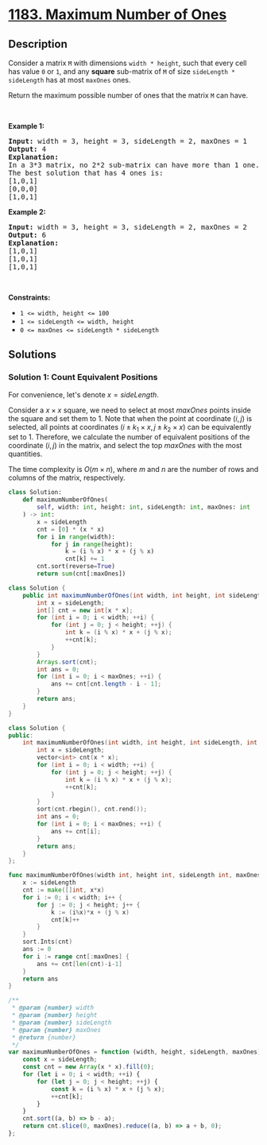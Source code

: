 # [1183. Maximum Number of Ones](https://leetcode.com/problems/maximum-number-of-ones)


## Description

<p>Consider a matrix <code>M</code> with dimensions <code>width * height</code>, such that every cell has value <code>0</code>&nbsp;or <code>1</code>, and any <strong>square</strong>&nbsp;sub-matrix of <code>M</code> of size <code>sideLength * sideLength</code>&nbsp;has at most <code>maxOnes</code>&nbsp;ones.</p>

<p>Return the maximum possible number of ones that the matrix <code>M</code> can have.</p>

<p>&nbsp;</p>
<p><strong class="example">Example 1:</strong></p>

<pre>
<strong>Input:</strong> width = 3, height = 3, sideLength = 2, maxOnes = 1
<strong>Output:</strong> 4
<strong>Explanation:</strong>
In a 3*3 matrix, no 2*2 sub-matrix can have more than 1 one.
The best solution that has 4 ones is:
[1,0,1]
[0,0,0]
[1,0,1]
</pre>

<p><strong class="example">Example 2:</strong></p>

<pre>
<strong>Input:</strong> width = 3, height = 3, sideLength = 2, maxOnes = 2
<strong>Output:</strong> 6
<strong>Explanation:</strong>
[1,0,1]
[1,0,1]
[1,0,1]
</pre>

<p>&nbsp;</p>
<p><strong>Constraints:</strong></p>

<ul>
	<li><code>1 &lt;= width, height &lt;= 100</code></li>
	<li><code>1 &lt;= sideLength &lt;= width, height</code></li>
	<li><code>0 &lt;= maxOnes &lt;= sideLength * sideLength</code></li>
</ul>

## Solutions

### Solution 1: Count Equivalent Positions

For convenience, let's denote $x = sideLength$.

Consider a $x \times x$ square, we need to select at most $maxOnes$ points inside the square and set them to 1. Note that when the point at coordinate $(i, j)$ is selected, all points at coordinates $(i\pm k_1 \times x, j\pm k_2 \times x)$ can be equivalently set to 1. Therefore, we calculate the number of equivalent positions of the coordinate $(i, j)$ in the matrix, and select the top $maxOnes$ with the most quantities.

The time complexity is $O(m \times n)$, where $m$ and $n$ are the number of rows and columns of the matrix, respectively.

<!-- tabs:start -->

```python
class Solution:
    def maximumNumberOfOnes(
        self, width: int, height: int, sideLength: int, maxOnes: int
    ) -> int:
        x = sideLength
        cnt = [0] * (x * x)
        for i in range(width):
            for j in range(height):
                k = (i % x) * x + (j % x)
                cnt[k] += 1
        cnt.sort(reverse=True)
        return sum(cnt[:maxOnes])
```

```java
class Solution {
    public int maximumNumberOfOnes(int width, int height, int sideLength, int maxOnes) {
        int x = sideLength;
        int[] cnt = new int[x * x];
        for (int i = 0; i < width; ++i) {
            for (int j = 0; j < height; ++j) {
                int k = (i % x) * x + (j % x);
                ++cnt[k];
            }
        }
        Arrays.sort(cnt);
        int ans = 0;
        for (int i = 0; i < maxOnes; ++i) {
            ans += cnt[cnt.length - i - 1];
        }
        return ans;
    }
}
```

```cpp
class Solution {
public:
    int maximumNumberOfOnes(int width, int height, int sideLength, int maxOnes) {
        int x = sideLength;
        vector<int> cnt(x * x);
        for (int i = 0; i < width; ++i) {
            for (int j = 0; j < height; ++j) {
                int k = (i % x) * x + (j % x);
                ++cnt[k];
            }
        }
        sort(cnt.rbegin(), cnt.rend());
        int ans = 0;
        for (int i = 0; i < maxOnes; ++i) {
            ans += cnt[i];
        }
        return ans;
    }
};
```

```go
func maximumNumberOfOnes(width int, height int, sideLength int, maxOnes int) int {
	x := sideLength
	cnt := make([]int, x*x)
	for i := 0; i < width; i++ {
		for j := 0; j < height; j++ {
			k := (i%x)*x + (j % x)
			cnt[k]++
		}
	}
	sort.Ints(cnt)
	ans := 0
	for i := range cnt[:maxOnes] {
		ans += cnt[len(cnt)-i-1]
	}
	return ans
}
```

```js
/**
 * @param {number} width
 * @param {number} height
 * @param {number} sideLength
 * @param {number} maxOnes
 * @return {number}
 */
var maximumNumberOfOnes = function (width, height, sideLength, maxOnes) {
    const x = sideLength;
    const cnt = new Array(x * x).fill(0);
    for (let i = 0; i < width; ++i) {
        for (let j = 0; j < height; ++j) {
            const k = (i % x) * x + (j % x);
            ++cnt[k];
        }
    }
    cnt.sort((a, b) => b - a);
    return cnt.slice(0, maxOnes).reduce((a, b) => a + b, 0);
};
```

<!-- tabs:end -->

<!-- end -->
